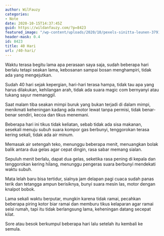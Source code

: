 ```yaml
---
author: WilFauzy
categories:
- Note
date: 2020-10-15T14:37:45Z
guid: https://wildanfauzy.com/?p=8423
featured_image: "/wp-content/uploads/2020/10/pexels-sinitta-leunen-3791007.jpg"
header-mask: 0.4
id: 8423
title: 40 Hari
url: /40-hari/
---
```


Waktu terasa begitu lama apa perasaan saya saja, sudah beberapa hari berlalu tetapi seakan lama, kebosanan sampai bosan menghampiri, tidak ada yang mengejutkan.

Sudah 40 hari sejak kepergian, hari-hari terasa hampa, tidak tau apa yang harus dilakukan, kehilangan arah, tidak ada suara magic com bernyanyi atau tukang sayur memanggil.

Saat malam tiba seakan mimpi buruk yang bukan terjadi di dalam mimpi, menikmati keheningan kadang ada motor lewat tanpa permisi, tidak benar-benar sendiri, kecoa dan tikus menemani.

Beberapa hari ini tikus tidak keliatan, sebab tidak ada sisa makanan, sesekali menuju subuh suara kompor gas berbunyi, tenggorokan terasa kering sekali, tidak ada air minum.

Memasak air setengah teko, menunggu beberapa menit, menuangkan bolak balik antara dua gelas agar cepat dingin, rasa sabar memang sialan.

Sepuluh menit berlalu, dapat dua gelas, seketika rasa pening di kepala dan tenggorokan kering hilang, menunggu pengeras suara berbunyi mendekati waktu subuh.

Mata lelah baru bisa tertidur, sialnya jam delapan pagi cuaca sudah panas terik dan tetangga ampun berisiknya, bunyi suara mesin las, motor dengan knalpot bobok.

Lama sekali waktu berputar, mungkin karena tidak ramai, pecahkan beberapa piring kotor biar ramai dan memburu tikus kelaparan agar ramai seisi rumah, tapi itu tidak berlangsung lama, keheningan datang secepat kilat.

Sore atau besok berkumpul beberapa hari lalu setelah itu kembali ke semula.
